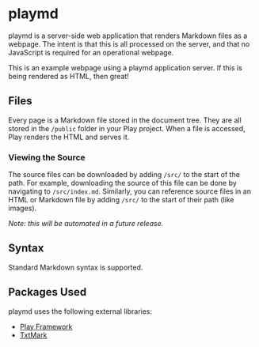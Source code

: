 # playmd
playmd is a server-side web application that renders Markdown files as a webpage. The intent is that this is all
processed on the server, and that no JavaScript is required for an operational webpage.

This is an example webpage using a playmd application server. If this is being rendered as HTML, then great!

## Files
Every page is a Markdown file stored in the document tree. They are all stored in the `/public` folder in your Play
project. When a file is accessed, Play renders the HTML and serves it.

### Viewing the Source
The source files can be downloaded by adding `/src/` to the start of the path. For example, downloading the source
of this file can be done by navigating to `/src/index.md`. Similarly, you can reference source files in an HTML or
Markdown file by adding `/src/` to the start of their path (like images).

*Note: this will be automated in a future release.*

## Syntax
Standard Markdown syntax is supported.

## Packages Used
playmd uses the following external libraries:

- [Play Framework](https://www.playframework.com)
- [TxtMark](https://github.com/rjeschke/txtmark)